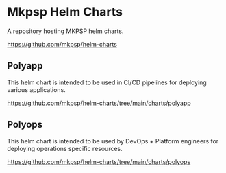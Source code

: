
# Mkpsp Helm Charts

A repository hosting MKPSP helm charts.

https://github.com/mkpsp/helm-charts

## Polyapp

This helm chart is intended to be used in CI/CD pipelines for deploying various applications.

https://github.com/mkpsp/helm-charts/tree/main/charts/polyapp

## Polyops

This helm chart is intended to be used by DevOps + Platform engineers for deploying operations specific resources.

https://github.com/mkpsp/helm-charts/tree/main/charts/polyops
